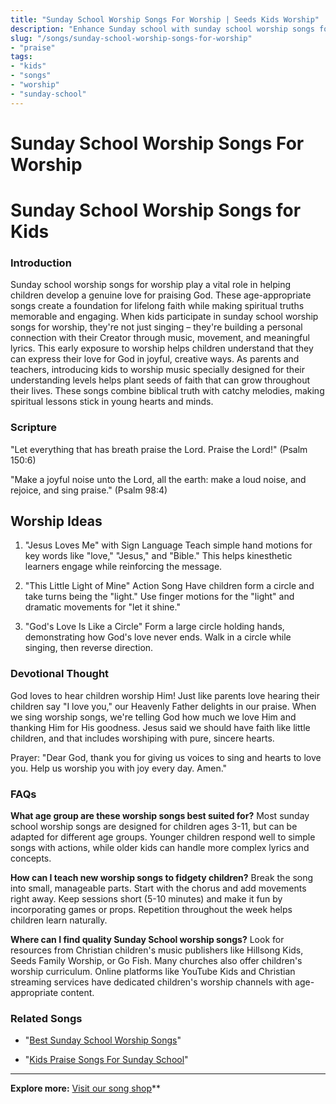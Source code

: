 ```yaml
---
title: "Sunday School Worship Songs For Worship | Seeds Kids Worship"
description: "Enhance Sunday school with sunday school worship songs for worship that teach faith through music. Educational worship resources for children."
slug: "/songs/sunday-school-worship-songs-for-worship"
- "praise"
tags:
- "kids"
- "songs"
- "worship"
- "sunday-school"
---
```


# Sunday School Worship Songs For Worship

# Sunday School Worship Songs for Kids

### Introduction
Sunday school worship songs for worship play a vital role in helping children develop a genuine love for praising God. These age-appropriate songs create a foundation for lifelong faith while making spiritual truths memorable and engaging. When kids participate in sunday school worship songs for worship, they're not just singing – they're building a personal connection with their Creator through music, movement, and meaningful lyrics. This early exposure to worship helps children understand that they can express their love for God in joyful, creative ways. As parents and teachers, introducing kids to worship music specially designed for their understanding levels helps plant seeds of faith that can grow throughout their lives. These songs combine biblical truth with catchy melodies, making spiritual lessons stick in young hearts and minds.

### Scripture
"Let everything that has breath praise the Lord. Praise the Lord!" (Psalm 150:6)

"Make a joyful noise unto the Lord, all the earth: make a loud noise, and rejoice, and sing praise." (Psalm 98:4)

## Worship Ideas
1. "Jesus Loves Me" with Sign Language
Teach simple hand motions for key words like "love," "Jesus," and "Bible." This helps kinesthetic learners engage while reinforcing the message.

2. "This Little Light of Mine" Action Song
Have children form a circle and take turns being the "light." Use finger motions for the "light" and dramatic movements for "let it shine."

3. "God's Love Is Like a Circle" 
Form a large circle holding hands, demonstrating how God's love never ends. Walk in a circle while singing, then reverse direction.

### Devotional Thought
God loves to hear children worship Him! Just like parents love hearing their children say "I love you," our Heavenly Father delights in our praise. When we sing worship songs, we're telling God how much we love Him and thanking Him for His goodness. Jesus said we should have faith like little children, and that includes worshiping with pure, sincere hearts.

Prayer: "Dear God, thank you for giving us voices to sing and hearts to love you. Help us worship you with joy every day. Amen."

### FAQs
**What age group are these worship songs best suited for?**
Most sunday school worship songs are designed for children ages 3-11, but can be adapted for different age groups. Younger children respond well to simple songs with actions, while older kids can handle more complex lyrics and concepts.

**How can I teach new worship songs to fidgety children?**
Break the song into small, manageable parts. Start with the chorus and add movements right away. Keep sessions short (5-10 minutes) and make it fun by incorporating games or props. Repetition throughout the week helps children learn naturally.

**Where can I find quality Sunday School worship songs?**
Look for resources from Christian children's music publishers like Hillsong Kids, Seeds Family Worship, or Go Fish. Many churches also offer children's worship curriculum. Online platforms like YouTube Kids and Christian streaming services have dedicated children's worship channels with age-appropriate content.

### Related Songs

- "[Best Sunday School Worship Songs](/songs/best-sunday-school-worship-songs/)"

- "[Kids Praise Songs For Sunday School](/songs/kids-praise-songs-for-sunday-school/)"

---

**Explore more:** [Visit our song shop](https://seedskidsworship.com/shop)**

<!-- Schema Markup -->
<script type="application/ld+json">
{
  "@context": "https://schema.org",
  "@type": "MusicRecording",
  "name": "Sunday School Worship Songs For Worship",
  "byArtist": {
    "@type": "MusicGroup",
    "name": "Seeds Kids Worship"
  },
  "isFamilyFriendly": true,
  "url": "https://seedskidsworship.com/songs/sunday-school-worship-songs-for-worship/"
}
</script>